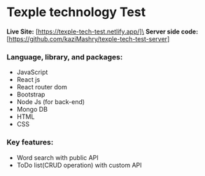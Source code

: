 # Texple technology Test
**Live Site:** [https://texple-tech-test.netlify.app/]\
**Server side code:** [https://github.com/kaziMashry/texple-tech-test-server]

### Language, library, and packages:
- JavaScript
- React js
- React router dom
- Bootstrap
- Node Js (for back-end)
- Mongo DB
- HTML
- CSS

### Key features:
- Word search with public API
- ToDo list(CRUD operation) with custom API

